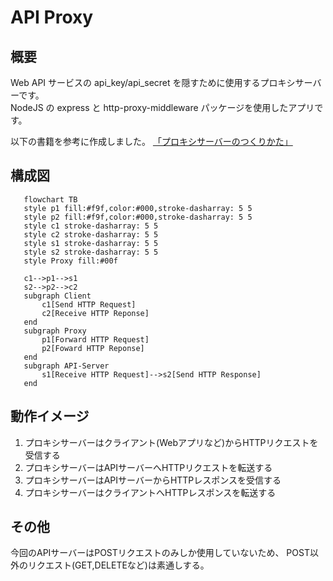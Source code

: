 # API Proxy
## 概要
Web API サービスの api_key/api_secret を隠すために使用するプロキシサーバーです。  
NodeJS の express と http-proxy-middleware パッケージを使用したアプリです。

以下の書籍を参考に作成しました。
[「プロキシサーバーのつくりかた」](https://monotein.com/books/proxy-server-book)

## 構成図
```mermaid
   flowchart TB
   style p1 fill:#f9f,color:#000,stroke-dasharray: 5 5
   style p2 fill:#f9f,color:#000,stroke-dasharray: 5 5
   style c1 stroke-dasharray: 5 5
   style c2 stroke-dasharray: 5 5
   style s1 stroke-dasharray: 5 5
   style s2 stroke-dasharray: 5 5
   style Proxy fill:#00f

   c1-->p1-->s1
   s2-->p2-->c2
   subgraph Client
       c1[Send HTTP Request]
       c2[Receive HTTP Reponse]
   end
   subgraph Proxy
       p1[Forward HTTP Request]
       p2[Foward HTTP Reponse]
   end
   subgraph API-Server
       s1[Receive HTTP Request]-->s2[Send HTTP Response]
   end
```
## 動作イメージ
1. プロキシサーバーはクライアント(Webアプリなど)からHTTPリクエストを受信する
1. プロキシサーバーはAPIサーバーへHTTPリクエストを転送する
1. プロキシサーバーはAPIサーバーからHTTPレスポンスを受信する
1. プロキシサーバーはクライアントへHTTPレスポンスを転送する

## その他
今回のAPIサーバーはPOSTリクエストのみしか使用していないため、
POST以外のリクエスト(GET,DELETEなど)は素通しする。
